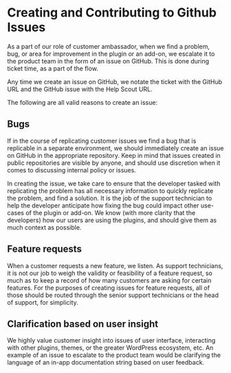 # Creating and Contributing to Github Issues
As a part of our role of customer ambassador, when we find a problem, bug, or area for improvement in the plugin or an add-on, we escalate it to the product team in the form of an issue on GitHub. This is done during ticket time, as a part of the flow. 

Any time we create an issue on GitHub, we notate the ticket with the GitHub URL and the GitHub issue with the Help Scout URL.

The following are all valid reasons to create an issue:
## Bugs
If in the course of replicating customer issues we find a bug that is replicable in a separate environment, we should immediately create an issue on GitHub in the appropriate repository. Keep in mind that issues created in public repositories are visible by anyone, and should use discretion when it comes to discussing internal policy or issues. 

In creating the issue, we take care to ensure that the developer tasked with replicating the problem has all necessary information to quickly replicate the problem, and find a solution. It is the job of the support technician to help the developer anticipate how fixing the bug could impact other use-cases of the plugin or add-on. We know (with more clarity that the developers) how our users are using the plugins, and should give them as much context as possible.
## Feature requests
When a customer requests a new feature, we listen. As support technicians, it is not our job to weigh the validity or feasibility of a feature request, so much as to keep a record of how many customers are asking for certain features. For the purposes of creating issues for feature requests, all of those should be routed through the senior support technicians or the head of support, for simplicity. 
## Clarification based on user insight
We highly value customer insight into issues of user interface, interacting with other plugins, themes, or the greater WordPress ecosystem, etc. An example of an issue to escalate to the product team would be clarifying the language of an in-app documentation string based on user feedback.

